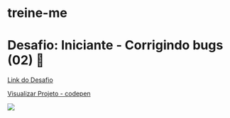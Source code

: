 # treine-me

# Desafio: Iniciante - Corrigindo bugs (02) 👀

[Link do Desafio](http://https://efficient-sloth-d85.notion.site/Iniciante-Corrigindo-bugs-02-300452b6901e4197b7c6fd291a280acf)

[Visualizar Projeto - codepen](https://codepen.io/marcosanjos/pen/mdxeOxq)

![](https://imgur.com/a/K6YAaWd)
